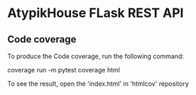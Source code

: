 # AtypikHouse FLask REST API 

## Code coverage

To produce the Code coverage, run the following command:

coverage run -m pytest
coverage html

To see the result, open the 'index.html' in 'htmlcov' repository